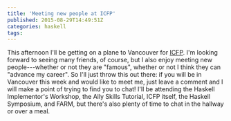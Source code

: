 ```yaml
---
title: 'Meeting new people at ICFP'
published: 2015-08-29T14:49:51Z
categories: haskell
tags: 
---
```


This afternoon I'll be getting on a plane to Vancouver for <a href="http://icfpconference.org/icfp2015/">ICFP</a>.  I'm looking forward to seeing many friends, of course, but I also enjoy meeting new people---whether or not they are "famous", whether or not I think they can "advance my career".  So I'll just throw this out there: if you will be in Vancouver this week and would like to meet me, just leave a comment and I will make a point of trying to find you to chat!  I'll be attending the Haskell Implementor's Workshop, the Ally Skills Tutorial, ICFP itself, the Haskell Symposium, and FARM, but there's also plenty of time to chat in the hallway or over a meal.

